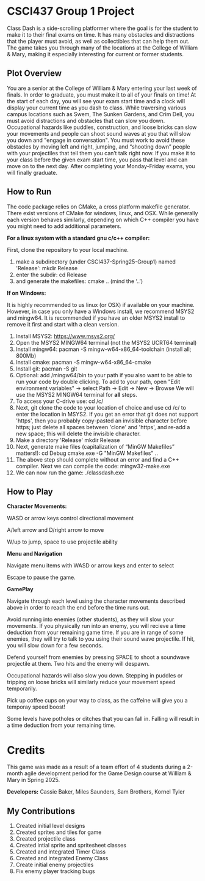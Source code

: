 # CSCI437 Group 1 Project
Class Dash is a side-scrolling platformer where the goal is for the student to make it to their final exams on time. It has many obstacles and distractions that the player must avoid, as well as collectibles that can help them out. The game takes you through many of the locations at the College of William & Mary, making it especially interesting for current or former students.

## Plot Overview
You are a senior at the College of William & Mary entering your last week of finals. In order to graduate, you must make it to all of your finals on time! At the start of each day, you will see your exam start time and a clock will display your current time as you dash to class. While traversing various campus locations such as Swem, The Sunken Gardens, and Crim Dell, you must avoid distractions and obstacles that can slow you down. Occupational hazards like puddles, construction, and loose bricks can slow your movements and people can shoot sound waves at you that will slow you down and "engage in conversation". You must work to avoid these obstacles by moving left and right, jumping, and “shooting down” people with your projectiles that tell them you can’t talk right now. If you make it to your class before the given exam start time, you pass that level and can move on to the next day. After completing your Monday-Friday exams, you will finally graduate.

## How to Run

The code package relies on CMake, a cross platform makefile generator. There exist versions of
CMake for windows, linux, and OSX. While generally each version behaves similarly, depending on
which C++ compiler you have you might need to add additional parameters. 

**For a linux system with a standard gnu c/c++ compiler:**

First, clone the repository to your local machine. 
1. make a subdirectory (under CSCI437-Spring25-Group1) named 'Release': mkdir Release
2. enter the subdir: cd Release
3. and generate the makefiles: cmake .. (mind the ‘..’)

**If on Windows:**

It is highly recommended to us linux (or OSX) if available on your machine. However, in case you
only have a Windows install, we recommend MSYS2 and mingw64. It is recommended if you have an
older MSYS2 install to remove it first and start with a clean version.
1) Install MSYS2: https://www.msys2.org/
2) Open the MSYS2 MINGW64 terminal (not the MSYS2 UCRT64 terminal)
2) Install mingw64: pacman -S mingw-w64-x86_64-toolchain (install all; 800Mb)
3) Install cmake: pacman -S mingw-w64-x86_64-cmake
4) Install git: pacman -S git
5) Optional: add <msys2 install path>/mingw64/bin to your path if you also want to be able to run
your code by double clicking. To add to your path, open "Edit environment variables" -> select
Path -> Edit -> New -> Browse
We will use the MSYS2 MINGW64 terminal for **all** steps.
1) To access your C-drive use: cd /c/
2) Next, git clone the code to your location of choice and use cd /c/<path> to
enter the location in MSYS2. If you get an error that git does not support 'https', then you probably
copy-pasted an invisible character before https; just delete all spaces between 'clone' and 'https',
and re-add a new space; this will delete the invisible character.
3) Make a directory 'Release' mkdir Release
2) Next, generate make files (capitalization of “MinGW Makefiles” matters!):
cd Debug
cmake.exe -G "MinGW Makefiles" ..
3) The above step should complete without an error and find a C++ compiler. Next we can compile
the code: mingw32-make.exe
4) We can now run the game: ./classdash.exe

## How to Play
**Character Movements:**

WASD or arrow keys control directional movement

 A/left arrow and D/right arrow to move

 W/up to jump, space to use projectile ability


**Menu and Navigation**

Navigate menu items with WASD or arrow keys and enter to select

Escape to pause the game.

**GamePlay**

Navigate through each level using the character movements described above in order to reach the end before the time runs out.

Avoid running into enemies (other students), as they will slow your movements. If you physically run into an enemy, you will recieve a time deduction from your remaining game time. If you are in range of some enemies, they will try to talk to you using their sound wave projectile. If hit, you will slow down for a few seconds.

Defend yourself from enemies by pressing SPACE to shoot a soundwave projectile at them. Two hits and the enemy will despawn.

Occupational hazards will also slow you down. Stepping in puddles or tripping on loose bricks will similarly reduce your movement speed temporarily.

Pick up coffee cups on your way to class, as the caffeine will give you a temporay speed boost!

Some levels have potholes or ditches that you can fall in. Falling will result in a time deduction from your remaining time.

# Credits

This game was made as a result of a team effort of 4 students during a 2-month agile development period for the Game Design course at William & Mary in Spring 2025. 

**Developers:** Cassie Baker, Miles Saunders, Sam Brothers, Kornel Tyler

## My Contributions
1) Created initial level designs
2) Created sprites and tiles for game
3) Created projectile class
4) Created intial sprite and spritesheet classes
5) Created and integrated Timer Class
6) Created and integrated Enemy Class
7) Create initial enemy projectiles
8) Fix enemy player tracking bugs
